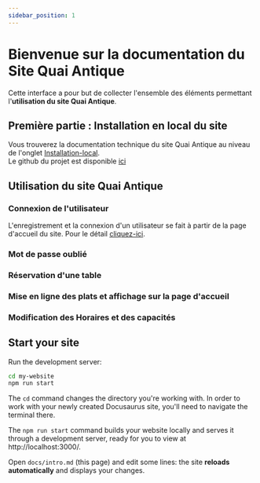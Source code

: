 ```yaml
---
sidebar_position: 1
---
```


# Bienvenue sur la documentation du Site Quai Antique

Cette interface a pour but de collecter l'ensemble des éléments permettant l'**utilisation du site Quai Antique**.

## Première partie : Installation en local du site

Vous trouverez la documentation technique du site Quai Antique au niveau de l'onglet [Installation-local](/docs/Installation/Installation.md).  
Le github du projet est disponible [ici](https://github.com/antikkorps/quai_antiquev2)

## Utilisation du site Quai Antique

### Connexion de l'utilisateur

L'enregistrement et la connexion d'un utilisateur se fait à partir de la page d'accueil du site.
Pour le détail [cliquez-ici](/docs/Utilisation/utilisateur.md).

### Mot de passe oublié

### Réservation d'une table

### Mise en ligne des plats et affichage sur la page d'accueil

### Modification des Horaires et des capacités

## Start your site

Run the development server:

```bash
cd my-website
npm run start
```

The `cd` command changes the directory you're working with. In order to work with your newly created Docusaurus site, you'll need to navigate the terminal there.

The `npm run start` command builds your website locally and serves it through a development server, ready for you to view at http://localhost:3000/.

Open `docs/intro.md` (this page) and edit some lines: the site **reloads automatically** and displays your changes.
